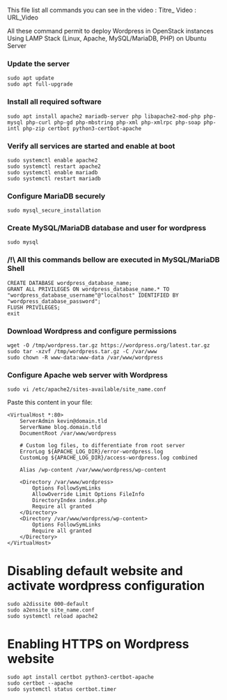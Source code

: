 This file list all commands you can see in the video :
Titre_ Video : URL_Video

All these command permit to deploy Wordpress in OpenStack instances
Using LAMP Stack (Linux, Apache, MySQL/MariaDB, PHP) on Ubuntu Server

### Update the server

```
sudo apt update
sudo apt full-upgrade
```

### Install all required software

```
sudo apt install apache2 mariadb-server php libapache2-mod-php php-mysql php-curl php-gd php-mbstring php-xml php-xmlrpc php-soap php-intl php-zip certbot python3-certbot-apache
```

### Verify all services are started and enable at boot

```
sudo systemctl enable apache2
sudo systemctl restart apache2
sudo systemctl enable mariadb
sudo systemctl restart mariadb
```

### Configure MariaDB securely

```
sudo mysql_secure_installation
```

### Create MySQL/MariaDB database and user for wordpress

```
sudo mysql
```
### /!\ All this commands bellow are executed in MySQL/MariaDB Shell

```
CREATE DATABASE wordpress_database_name;
GRANT ALL PRIVILEGES ON wordpress_database_name.* TO "wordpress_database_username"@"localhost" IDENTIFIED BY "wordpress_database_password";
FLUSH PRIVILEGES;
exit
```

### Download Wordpress and configure permissions

```
wget -O /tmp/wordpress.tar.gz https://wordpress.org/latest.tar.gz
sudo tar -xzvf /tmp/wordpress.tar.gz -C /var/www
sudo chown -R www-data:www-data /var/www/wordpress
```

### Configure Apache web server with Wordpress

```
sudo vi /etc/apache2/sites-available/site_name.conf
```
Paste this content in your file:
```
<VirtualHost *:80>
    ServerAdmin kevin@domain.tld
    ServerName blog.domain.tld
    DocumentRoot /var/www/wordpress

    # Custom log files, to differentiate from root server
    ErrorLog ${APACHE_LOG_DIR}/error-wordpress.log
    CustomLog ${APACHE_LOG_DIR}/access-wordpress.log combined
    
    Alias /wp-content /var/www/wordpress/wp-content

    <Directory /var/www/wordpress>
        Options FollowSymLinks
        AllowOverride Limit Options FileInfo
        DirectoryIndex index.php
        Require all granted
    </Directory>
    <Directory /var/www/wordpress/wp-content>
        Options FollowSymLinks
        Require all granted
    </Directory>
</VirtualHost>
```

# Disabling default website and activate wordpress configuration

```
sudo a2dissite 000-default
sudo a2ensite site_name.conf
sudo systemctl reload apache2
```

# Enabling HTTPS on Wordpress website

```
sudo apt install certbot python3-certbot-apache
sudo certbot --apache
sudo systemctl status certbot.timer
```
